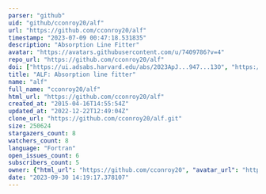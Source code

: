 ```yaml
---
parser: "github"
uid: "github/cconroy20/alf"
url: "https://github.com/cconroy20/alf"
timestamp: "2023-07-09 00:47:18.531835"
description: "Absorption Line Fitter"
avatar: "https://avatars.githubusercontent.com/u/7409786?v=4"
repo_url: "https://github.com/cconroy20/alf"
doi: ["https://ui.adsabs.harvard.edu/abs/2023ApJ...947...13O", "https://ui.adsabs.harvard.edu/abs/2018ApJ...854..139C", "https://ui.adsabs.harvard.edu/abs/2023ascl.soft07004C/abstract"]
title: "ALF: Absorption line fitter"
name: "alf"
full_name: "cconroy20/alf"
html_url: "https://github.com/cconroy20/alf"
created_at: "2015-04-16T14:55:54Z"
updated_at: "2022-12-22T12:49:04Z"
clone_url: "https://github.com/cconroy20/alf.git"
size: 250624
stargazers_count: 8
watchers_count: 8
language: "Fortran"
open_issues_count: 6
subscribers_count: 5
owner: {"html_url": "https://github.com/cconroy20", "avatar_url": "https://avatars.githubusercontent.com/u/7409786?v=4", "login": "cconroy20", "type": "User"}
date: "2023-09-30 14:19:17.378107"
---
```

